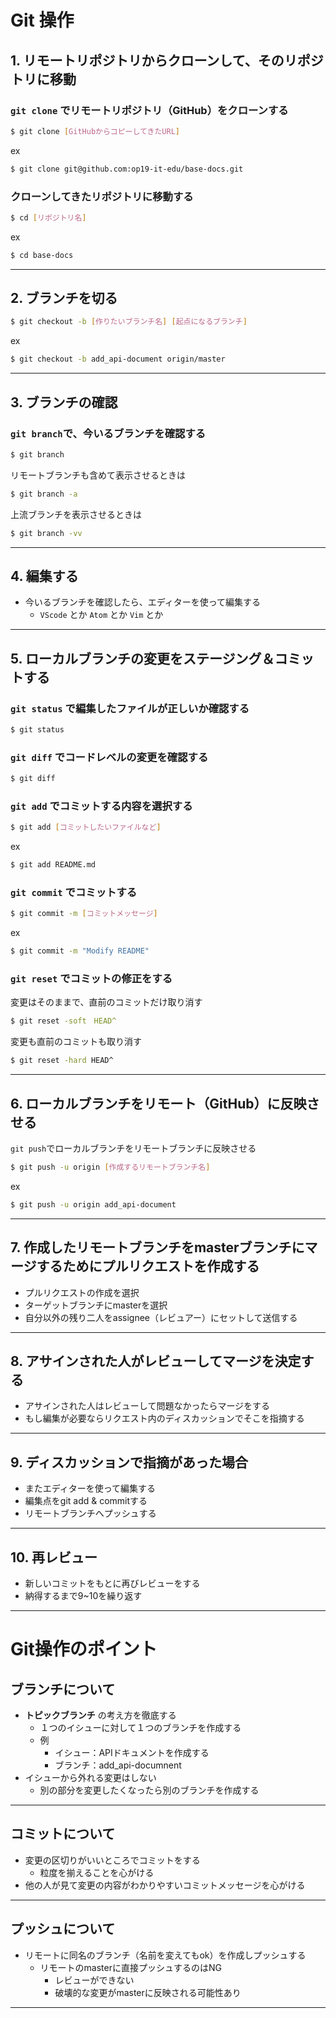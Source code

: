 # Git 操作

## 1. リモートリポジトリからクローンして、そのリポジトリに移動

### `git clone` でリモートリポジトリ（GitHub）をクローンする
```bash
$ git clone [GitHubからコピーしてきたURL]
```
ex
```bash
$ git clone git@github.com:op19-it-edu/base-docs.git
```

### クローンしてきたリポジトリに移動する
```bash
$ cd [リポジトリ名]
```
ex
```bash
$ cd base-docs
```

---

## 2. ブランチを切る
```bash
$ git checkout -b [作りたいブランチ名] [起点になるブランチ] 
```
ex
```bash
$ git checkout -b add_api-document origin/master
```

---

## 3. ブランチの確認

### `git branch`で、今いるブランチを確認する
```bash
$ git branch
```

リモートブランチも含めて表示させるときは
```bash
$ git branch -a
```

上流ブランチを表示させるときは
```bash
$ git branch -vv
```
---

## 4. 編集する
- 今いるブランチを確認したら、エディターを使って編集する
  - `VScode` とか `Atom` とか `Vim` とか

---

## 5. ローカルブランチの変更をステージング＆コミットする

### `git status` で編集したファイルが正しいか確認する

```bash
$ git status
```
### `git diff` でコードレベルの変更を確認する

```bash
$ git diff
```
### `git add` でコミットする内容を選択する

```bash
$ git add [コミットしたいファイルなど]
```
ex
```bash
$ git add README.md
```
### `git commit` でコミットする
```bash
$ git commit -m [コミットメッセージ]
```
ex
```bash
$ git commit -m "Modify README"
```

### `git reset` でコミットの修正をする

変更はそのままで、直前のコミットだけ取り消す
```bash
$ git reset -soft　HEAD^
```

変更も直前のコミットも取り消す
```bash
$ git reset -hard HEAD^
```

---

## 6. ローカルブランチをリモート（GitHub）に反映させる
`git push`でローカルブランチをリモートブランチに反映させる

```bash
$ git push -u origin [作成するリモートブランチ名]
```
ex
```bash
$ git push -u origin add_api-document
```

---

## 7. 作成したリモートブランチをmasterブランチにマージするためにプルリクエストを作成する

- プルリクエストの作成を選択
- ターゲットブランチにmasterを選択
- 自分以外の残り二人をassignee（レビュアー）にセットして送信する

---

## 8. アサインされた人がレビューしてマージを決定する

- アサインされた人はレビューして問題なかったらマージをする
- もし編集が必要ならリクエスト内のディスカッションでそこを指摘する

---

## 9. ディスカッションで指摘があった場合

- またエディターを使って編集する
- 編集点をgit add & commitする
- リモートブランチへプッシュする

---

## 10. 再レビュー
- 新しいコミットをもとに再びレビューをする
- 納得するまで9~10を繰り返す

---

# Git操作のポイント

## ブランチについて
- **トピックブランチ** の考え方を徹底する
  - １つのイシューに対して１つのブランチを作成する
  - 例
    - イシュー：APIドキュメントを作成する
    - ブランチ：add_api-documnent
- イシューから外れる変更はしない
  - 別の部分を変更したくなったら別のブランチを作成する

---

## コミットについて
- 変更の区切りがいいところでコミットをする
  - 粒度を揃えることを心がける
- 他の人が見て変更の内容がわかりやすいコミットメッセージを心がける

---

## プッシュについて
  - リモートに同名のブランチ（名前を変えてもok）を作成しプッシュする
    - リモートのmasterに直接プッシュするのはNG
      - レビューができない
      - 破壊的な変更がmasterに反映される可能性あり

---

